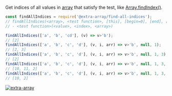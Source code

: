 Get indices of all values in [array] that satisfy the test, like [Array.findIndex()].

```javascript
const findAllIndices = require('@extra-array/find-all-indices');
// findAllIndices(<array>, <test function>, [this], [begin=0], [end], [target=[]], [at])
// - <test function>(<value>, <index>, <array>)

findAllIndices(['a', 'b', 'cd'], (v) => v>'b');
// [2]
findAllIndices(['a', 'b', 'c', 'd'], (v, i, arr) => v>'b', null, 1);
// [2, 3]
findAllIndices(['a', 'b', 'c', 'd'], (v, i, arr) => v>'b', null, 1, 3);
// [2]
findAllIndices(['a', 'b', 'c', 'd'], (v, i, arr) => v>'b', null, 1, 3, [10, 11]);
// [10, 11, 2]
findAllIndices(['a', 'b', 'c', 'd'], (v, i, arr) => v>'b', null, 1, 3, [10, 11], 1);
// [10, 2]
```


[![extra-array](https://i.imgur.com/nwyrmkW.jpg)](https://www.npmjs.com/package/extra-array)

[array]: https://developer.mozilla.org/en-US/docs/Web/JavaScript/Guide/Indexed_collections
[Array.findIndex()]: https://developer.mozilla.org/en-US/docs/Web/JavaScript/Reference/Global_Objects/Array/findIndex
